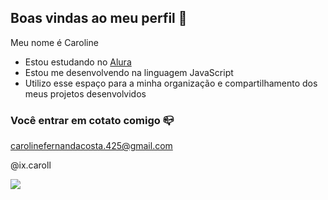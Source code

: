 ## Boas vindas ao meu perfil 💙

Meu nome é Caroline

- Estou estudando no [Alura](https://www.alura.com.br)
- Estou me desenvolvendo na linguagem JavaScript
- Utilizo esse espaço para a minha organização e compartilhamento dos meus projetos desenvolvidos

### Você entrar em cotato comigo 📪

carolinefernandacosta.425@gmail.com

@ix.caroll

![](https://media1.tenor.com/m/KbmtcXiv23kAAAAd/corinthiano-corinthians-2024.gif)


